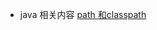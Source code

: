- java 相关内容
[path 和classpath](https://docs.oracle.com/javase/tutorial/essential/environment/paths.html)
